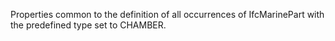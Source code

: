 Properties common to the definition of all occurrences of IfcMarinePart with the predefined type set to CHAMBER.